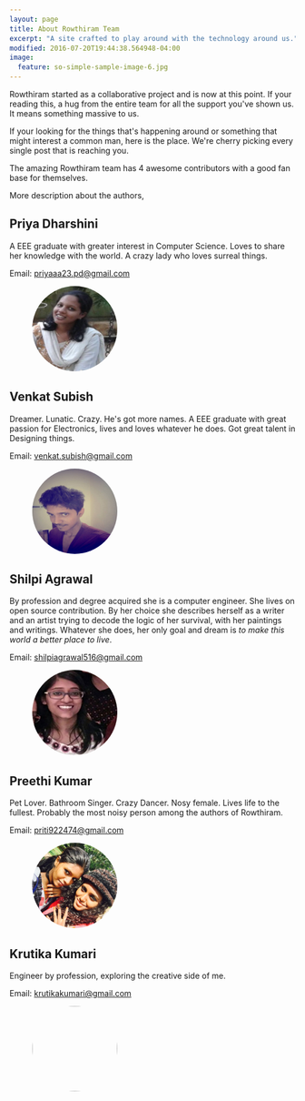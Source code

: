 ```yaml
---
layout: page
title: About Rowthiram Team
excerpt: "A site crafted to play around with the technology around us."
modified: 2016-07-20T19:44:38.564948-04:00
image:
  feature: so-simple-sample-image-6.jpg
---
```


Rowthiram started as a collaborative project and is now at this point. If your reading this, a hug from the entire team for all the support you've shown us. It means something massive to us.

If your looking for the things that's happening around or something that might interest a common man, here is the place. We're cherry picking every single post that is reaching you.

The amazing Rowthiram team has 4 awesome contributors with a good fan base for themselves.

More description about the authors,

## Priya Dharshini

A EEE graduate with greater interest in Computer Science. Loves to share her knowledge with the world. A crazy lady who loves surreal things.

Email: <a href="mailto:priyaaa23.pd@gmail.com"> priyaaa23.pd@gmail.com </a>

<figure>
	<img style=" height: 150px; width: 150px; border-radius: 50%;" src="/images/priya_dharsini.jpg">
</figure>

## Venkat Subish

Dreamer. Lunatic. Crazy. He's got more names. A EEE graduate with great passion for Electronics, lives and loves whatever he does. Got great talent in Designing things.

Email: <a href="mailto:venkat.subish@gmail.com"> venkat.subish@gmail.com </a>

<figure>
	<img style=" height: 150px; width: 150px; border-radius: 50%;" src="/images/venkat_subish.jpg">
</figure>


## Shilpi Agrawal

By profession and degree acquired she is a computer engineer. She lives on open source contribution. By her choice  she describes herself as a writer and an artist trying to decode the logic of her survival, with her paintings and writings. Whatever she does, her only goal and dream is _to make this world a better place to live_.  

Email: <a href="mailto:shilpiagrawal516@gmail.com"> shilpiagrawal516@gmail.com </a>

<figure>
	<img style="height: 150px; width: 150px; border-radius: 50%;" src="/images/shilpi_agrawal.jpg">
</figure>


## Preethi Kumar

Pet Lover. Bathroom Singer. Crazy Dancer. Nosy female. Lives life to the fullest. Probably the most noisy person among the authors of Rowthiram.

Email: <a href="mailto:priti922474@gmail.com"> priti922474@gmail.com </a>

<figure>
	<img style="  height: 150px; width: 150px; border-radius: 50%;" src="/images/preethi_kr.jpg">
</figure>

## Krutika Kumari

Engineer by profession, exploring the creative side of me.

Email: <a href="mailto:krutikakumari@gmail.com"> krutikakumari@gmail.com </a>

<figure>
	<img style="height: 150px; width: 150px; border-radius: 50%;" src="/images/krutika_kr.jpg">
</figure>

